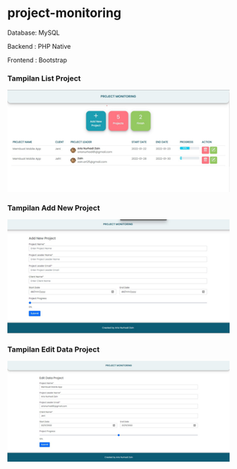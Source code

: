 # project-monitoring

Database:
MySQL

Backend :
PHP Native

Frontend :
Bootstrap

### Tampilan List Project
![Alt text](images/tampilan_awal.jpg?raw=true "Tampilan Awal")

### Tampilan Add New Project
![Alt text](images/tampilan_add.jpg?raw=true "Tampilan Add")

### Tampilan Edit Data Project
![Alt text](images/tampilan_edit.jpg?raw=true "Tampilan Edit")
